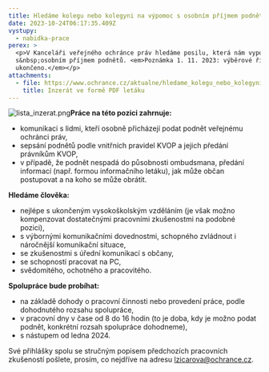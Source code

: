 ```yaml
---
title: Hledáme kolegu nebo kolegyni na výpomoc s osobním příjmem podnětů
date: 2023-10-24T06:17:35.409Z
vystupy:
  - nabidka-prace
perex: >
  <p>V Kanceláři veřejného ochránce práv hledáme posilu, která nám vypomůže
  s&nbsp;osobním příjmem podnětů. <em>Poznámka 1. 11. 2023: výběrové řízení bylo
  ukončeno.</em></p>
attachments:
  - file: https://www.ochrance.cz/aktualne/hledame_kolegu_nebo_kolegyni_na_vypomoc_s_osobnim_prijmem_podnetu/letak_inzerat_na_vypomoc_s_osobnim_prijmem.pdf
    title: Inzerát ve formě PDF letáku
---
```

<p><img alt="lista_inzerat.png" src="https://www.ochrance.cz/aktualne/hledame_kolegu_nebo_kolegyni_na_vypomoc_s_osobnim_prijmem_podnetu/lista_inzerat.png" /><strong>Práce na této pozici zahrnuje:</strong></p>

<ul>
	<li>komunikaci s lidmi, kteří osobně přicházejí podat podnět veřejnému ochránci práv,</li>
	<li>sepsání podnětů podle vnitřních pravidel KVOP a jejich předání právníkům KVOP,</li>
	<li>v případě, že podnět nespadá do působnosti ombudsmana, předání informací (např. formou informačního letáku), jak může občan postupovat a na koho se může obrátit.</li>
</ul>

<p><strong>Hledáme člověka:</strong></p>

<ul>
	<li>nejlépe s ukončeným vysokoškolským vzděláním (je však možno kompenzovat dostatečnými pracovními zkušenostmi na podobné pozici),</li>
	<li>s výbornými komunikačními dovednostmi, schopného zvládnout i náročnější komunikační situace,</li>
	<li>se zkušenostmi s úřední komunikací s občany,</li>
	<li>se schopností pracovat na PC,</li>
	<li>svědomitého, ochotného a pracovitého.</li>
</ul>

<p><strong>Spolupráce bude probíhat:</strong></p>

<ul>
	<li>na základě dohody o pracovní činnosti nebo provedení práce, podle dohodnutého rozsahu spolupráce,</li>
	<li>v pracovní dny v čase od 8 do 16 hodin (to je doba, kdy je možno podat podnět, konkrétní rozsah spolupráce dohodneme),</li>
	<li>s nástupem od ledna 2024.</li>
</ul>

<p>Své přihlášky spolu se stručným popisem předchozích pracovních zkušeností pošlete, prosím, co nejdříve na adresu <a href="mailto:lzicarova@ochrance.cz">lzicarova@ochrance.cz</a>.</p>
